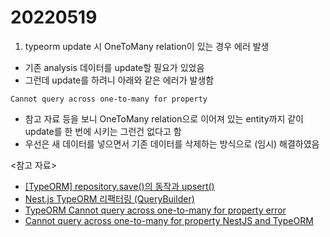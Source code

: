# 20220519

1. typeorm update 시 OneToMany relation이 있는 경우 에러 발생

- 기존 analysis 데이터를 update할 필요가 있었음
- 그런데 update를 하려니 아래와 같은 에러가 발생함

```
Cannot query across one-to-many for property
```

- 참고 자료 등을 보니 OneToMany relation으로 이어져 있는 entity까지 같이 update를 한 번에 시키는 그런건 없다고 함
- 우선은 새 데이터를 넣으면서 기존 데이터를 삭제하는 방식으로 (임시) 해결하였음

<참고 자료>

- [[TypeORM] repository.save()의 동작과 upsert()](https://seungtaek-overflow.tistory.com/11)
- [Nest.js TypeORM 리팩터링 (QueryBuilder)](https://velog.io/@loakick/Nest.js-TypeORM-%EB%A6%AC%ED%8C%A9%ED%84%B0%EB%A7%81-QueryBuilder)
- [TypeORM Cannot query across one-to-many for property error](https://github.com/typeorm/typeorm/issues/8404)
- [Cannot query across one-to-many for property NestJS and TypeORM](https://reddit.fun/3693/cannot-query-across-one-many-for-property-nestjs-and-typeorm)
